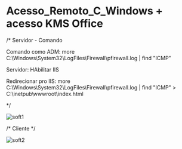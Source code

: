 # Acesso_Remoto_C_Windows + acesso KMS Office
/*	Servidor - Comando

Comando como ADM: more C:\Windows\System32\LogFiles\Firewall\pfirewall.log | find "ICMP"

Servidor: HAbilitar IIS

Redirecionar pro IIS: more C:\Windows\System32\LogFiles\Firewall\pfirewall.log | find "ICMP" > C:\inetpub\wwwroot\index.html

*/

![soft1](https://user-images.githubusercontent.com/9101840/33723522-15c85428-db54-11e7-9d13-4c9db5ceee64.png)


/* Cliente */

![soft2](https://user-images.githubusercontent.com/9101840/33723762-a73f9452-db54-11e7-894a-b325956cb0fe.png)


